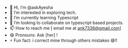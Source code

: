 - 👋 Hi, I’m @askAyesha
- 👀 I’m interested in exploring tech.
- 🌱 I’m currently learning Typescript 
- 💞️ I’m looking to collaborate on typescript based projects.
- 📫 How to reach me [ email me at ank7336@gmail.com]
- 😄 Pronouns: Ask [her] ! 
- ⚡ Fun fact: i correct mine through others mistakes 😅!!

<!---
askAyesha/askAyesha is a ✨ special ✨ repository because its `README.md` (this file) appears on your GitHub profile.
You can click the Preview link to take a look at your changes.
--->
